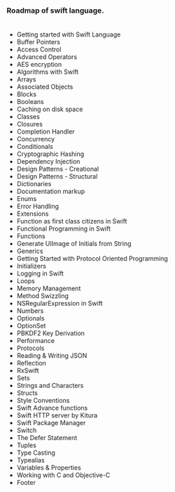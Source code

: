 ### Roadmap of swift language.<br><br>
* Getting started with Swift Language<br>
* Buffer Pointers<br>
* Access Control<br>
* Advanced Operators<br>
* AES encryption<br>
* Algorithms with Swift<br>
* Arrays<br>
* Associated Objects<br>
* Blocks<br>
* Booleans<br>
* Caching on disk space<br>
* Classes<br>
* Closures<br>
* Completion Handler<br>
* Concurrency<br>
* Conditionals<br>
* Cryptographic Hashing<br>
* Dependency Injection<br>
* Design Patterns - Creational<br>
* Design Patterns - Structural<br>
* Dictionaries<br>
* Documentation markup<br>
* Enums<br>
* Error Handling<br>
* Extensions<br>
* Function as first class citizens in Swift<br>
* Functional Programming in Swift<br>
* Functions<br>
* Generate UIImage of Initials from String<br>
* Generics<br>
* Getting Started with Protocol Oriented Programming<br>
* Initializers<br>
* Logging in Swift<br>
* Loops<br>
* Memory Management<br>
* Method Swizzling<br>
* NSRegularExpression in Swift<br>
* Numbers<br>
* Optionals<br>
* OptionSet<br>
* PBKDF2 Key Derivation<br>
* Performance<br>
* Protocols<br>
* Reading & Writing JSON<br>
* Reflection<br>
* RxSwift<br>
* Sets<br>
* Strings and Characters<br>
* Structs<br>
* Style Conventions<br>
* Swift Advance functions<br>
* Swift HTTP server by Kitura<br>
* Swift Package Manager<br>
* Switch<br>
* The Defer Statement<br>
* Tuples<br>
* Type Casting<br>
* Typealias<br>
* Variables & Properties<br>
* Working with C and Objective-C<br>
* Footer
